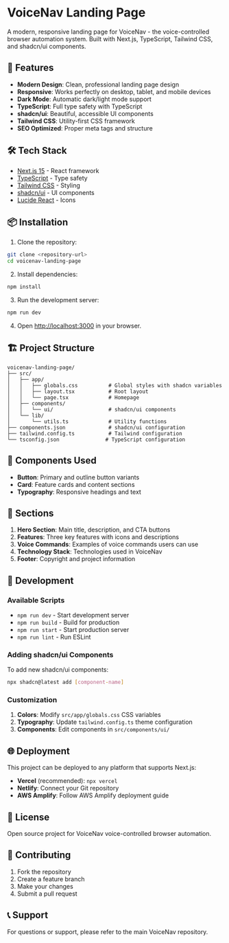 # VoiceNav Landing Page

A modern, responsive landing page for VoiceNav - the voice-controlled browser automation system. Built with Next.js, TypeScript, Tailwind CSS, and shadcn/ui components.

## 🚀 Features

- **Modern Design**: Clean, professional landing page design
- **Responsive**: Works perfectly on desktop, tablet, and mobile devices
- **Dark Mode**: Automatic dark/light mode support
- **TypeScript**: Full type safety with TypeScript
- **shadcn/ui**: Beautiful, accessible UI components
- **Tailwind CSS**: Utility-first CSS framework
- **SEO Optimized**: Proper meta tags and structure

## 🛠️ Tech Stack

- [Next.js 15](https://nextjs.org/) - React framework
- [TypeScript](https://www.typescriptlang.org/) - Type safety
- [Tailwind CSS](https://tailwindcss.com/) - Styling
- [shadcn/ui](https://ui.shadcn.com/) - UI components
- [Lucide React](https://lucide.dev/) - Icons

## 📦 Installation

1. Clone the repository:
```bash
git clone <repository-url>
cd voicenav-landing-page
```

2. Install dependencies:
```bash
npm install
```

3. Run the development server:
```bash
npm run dev
```

4. Open [http://localhost:3000](http://localhost:3000) in your browser.

## 🏗️ Project Structure

```
voicenav-landing-page/
├── src/
│   ├── app/
│   │   ├── globals.css          # Global styles with shadcn variables
│   │   ├── layout.tsx           # Root layout
│   │   └── page.tsx             # Homepage
│   ├── components/
│   │   └── ui/                  # shadcn/ui components
│   └── lib/
│       └── utils.ts             # Utility functions
├── components.json              # shadcn/ui configuration
├── tailwind.config.ts           # Tailwind configuration
└── tsconfig.json               # TypeScript configuration
```

## 🎨 Components Used

- **Button**: Primary and outline button variants
- **Card**: Feature cards and content sections
- **Typography**: Responsive headings and text

## 📱 Sections

1. **Hero Section**: Main title, description, and CTA buttons
2. **Features**: Three key features with icons and descriptions
3. **Voice Commands**: Examples of voice commands users can use
4. **Technology Stack**: Technologies used in VoiceNav
5. **Footer**: Copyright and project information

## 🔧 Development

### Available Scripts

- `npm run dev` - Start development server
- `npm run build` - Build for production
- `npm run start` - Start production server
- `npm run lint` - Run ESLint

### Adding shadcn/ui Components

To add new shadcn/ui components:

```bash
npx shadcn@latest add [component-name]
```

### Customization

1. **Colors**: Modify `src/app/globals.css` CSS variables
2. **Typography**: Update `tailwind.config.ts` theme configuration
3. **Components**: Edit components in `src/components/ui/`

## 🌐 Deployment

This project can be deployed to any platform that supports Next.js:

- **Vercel** (recommended): `npx vercel`
- **Netlify**: Connect your Git repository
- **AWS Amplify**: Follow AWS Amplify deployment guide

## 📄 License

Open source project for VoiceNav voice-controlled browser automation.

## 🤝 Contributing

1. Fork the repository
2. Create a feature branch
3. Make your changes
4. Submit a pull request

## 📞 Support

For questions or support, please refer to the main VoiceNav repository.
